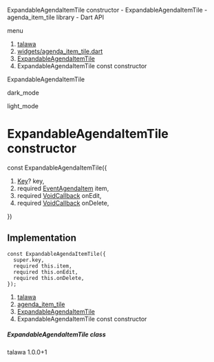 




ExpandableAgendaItemTile constructor - ExpandableAgendaItemTile - agenda\_item\_tile library - Dart API







menu

1. [talawa](../../index.html)
2. [widgets/agenda\_item\_tile.dart](../../widgets_agenda_item_tile/widgets_agenda_item_tile-library.html)
3. [ExpandableAgendaItemTile](../../widgets_agenda_item_tile/ExpandableAgendaItemTile-class.html)
4. ExpandableAgendaItemTile const constructor

ExpandableAgendaItemTile


dark\_mode

light\_mode




# ExpandableAgendaItemTile constructor


const
ExpandableAgendaItemTile({

1. [Key](https://api.flutter.dev/flutter/foundation/Key-class.html)? key,
2. required [EventAgendaItem](../../models_events_event_agenda_item/EventAgendaItem-class.html) item,
3. required [VoidCallback](https://api.flutter.dev/flutter/dart-ui/VoidCallback.html) onEdit,
4. required [VoidCallback](https://api.flutter.dev/flutter/dart-ui/VoidCallback.html) onDelete,

})

## Implementation

```
const ExpandableAgendaItemTile({
  super.key,
  required this.item,
  required this.onEdit,
  required this.onDelete,
});
```

 


1. [talawa](../../index.html)
2. [agenda\_item\_tile](../../widgets_agenda_item_tile/widgets_agenda_item_tile-library.html)
3. [ExpandableAgendaItemTile](../../widgets_agenda_item_tile/ExpandableAgendaItemTile-class.html)
4. ExpandableAgendaItemTile const constructor

##### ExpandableAgendaItemTile class





talawa
1.0.0+1






